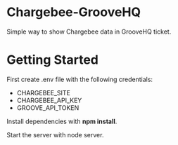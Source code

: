 # Chargebee-GrooveHQ
Simple way to show Chargebee data in GrooveHQ ticket.

# Getting Started
First create .env file with the following credentials:
<ul>
<li>CHARGEBEE_SITE</li>
<li>CHARGEBEE_API_KEY</li>
<li>GROOVE_API_TOKEN</li>
</ul>
Install dependencies with <b>npm install</b>.

Start the server with node server.

